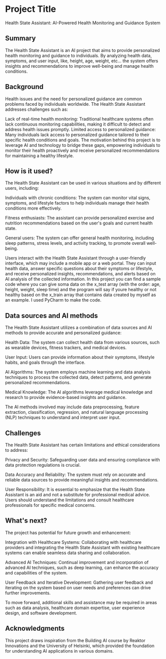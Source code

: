 <!-- This is the markdown template for the final project of the Building AI course, 
created by Reaktor Innovations and University of Helsinki. 
Copy the template, paste it to your GitHub README and edit! -->

# Project Title

Health State Assistant: AI-Powered Health Monitoring and Guidance System

## Summary

The Health State Assistant is an AI project that aims to provide personalized health monitoring and guidance to individuals. By analyzing health data, symptoms, and user input, like, height, age, weight, etc... the system offers insights and recommendations to improve well-being and manage health conditions.

## Background

Health issues and the need for personalized guidance are common problems faced by individuals worldwide. The Health State Assistant addresses challenges such as:

Lack of real-time health monitoring: Traditional healthcare systems often lack continuous monitoring capabilities, making it difficult to detect and address health issues promptly.
Limited access to personalized guidance: Many individuals lack access to personalized guidance tailored to their specific health conditions and goals.
The motivation behind this project is to leverage AI and technology to bridge these gaps, empowering individuals to monitor their health proactively and receive personalized recommendations for maintaining a healthy lifestyle.

## How is it used?

The Health State Assistant can be used in various situations and by different users, including:

Individuals with chronic conditions: The system can monitor vital signs, symptoms, and lifestyle factors to help individuals manage their health conditions more effectively.

Fitness enthusiasts: The assistant can provide personalized exercise and nutrition recommendations based on the user's goals and current health state.

General users: The system can offer general health monitoring, including sleep patterns, stress levels, and activity tracking, to promote overall well-being.

Users interact with the Health State Assistant through a user-friendly interface, which may include a mobile app or a web portal. They can input health data, answer specific questions about their symptoms or lifestyle, and receive personalized insights, recommendations, and alerts based on AI analysis of the collected information. In this project you can find a sample code where you can give soma data on the x_test array (with the order: age, height, weight, sleep time) and the program will say if youre healthy or not healthy based on the x_train array that contains data created by myself as an example. I used PyCharm to make the code.

## Data sources and AI methods

The Health State Assistant utilizes a combination of data sources and AI methods to provide accurate and personalized guidance:

Health Data: The system can collect health data from various sources, such as wearable devices, fitness trackers, and medical devices.

User Input: Users can provide information about their symptoms, lifestyle habits, and goals through the interface.

AI Algorithms: The system employs machine learning and data analysis techniques to process the collected data, detect patterns, and generate personalized recommendations.

Medical Knowledge: The AI algorithms leverage medical knowledge and research to provide evidence-based insights and guidance.

The AI methods involved may include data preprocessing, feature extraction, classification, regression, and natural language processing (NLP) techniques to understand and interpret user input.

## Challenges

The Health State Assistant has certain limitations and ethical considerations to address:

Privacy and Security: Safeguarding user data and ensuring compliance with data protection regulations is crucial.

Data Accuracy and Reliability: The system must rely on accurate and reliable data sources to provide meaningful insights and recommendations.

User Responsibility: It is essential to emphasize that the Health State Assistant is an aid and not a substitute for professional medical advice. Users should understand the limitations and consult healthcare professionals for specific medical concerns.

## What's next?

The project has potential for future growth and enhancement:

Integration with Healthcare Systems: Collaborating with healthcare providers and integrating the Health State Assistant with existing healthcare systems can enable seamless data sharing and collaboration.

Advanced AI Techniques: Continual improvement and incorporation of advanced AI techniques, such as deep learning, can enhance the accuracy and capabilities of the system.

User Feedback and Iterative Development: Gathering user feedback and iterating on the system based on user needs and preferences can drive further improvements.

To move forward, additional skills and assistance may be required in areas such as data analysis, healthcare domain expertise, user experience design, and software development.

## Acknowledgments

This project draws inspiration from the Building AI course by Reaktor Innovations and the University of Helsinki, which provided the foundation for understanding AI applications in various domains.
